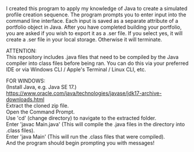 I created this program to apply my knowledge of Java to create a simulated profile creation sequence.
The program prompts you to enter input into the command line interface. 
Each input is saved as a separate attribute of a portfolio object in Java.
After you have completed building your portfolio, you are asked if you wish to export it as a .ser file.
If you select yes, it will create a .ser file in your local storage. Otherwise it will terminate.

ATTENTION:\
This repository includes .java files that need to be compiled by the Java compiler into class files before being ran.
You can do this via your preferred IDE or via Windows CLI / Apple's Terminal / Linux CLI, etc.

FOR WINDOWS:\
(Install Java, e.g. Java SE 17.)\
https://www.oracle.com/java/technologies/javase/jdk17-archive-downloads.html \
Extract the cloned zip file.\
Open the Command Prompt.\
Use 'cd' (change directory) to navigate to the extracted folder.\
Enter 'javac Main.java' (This will compile the .java files in the directory into .class files).\
Enter 'java Main' (This will run the .class files that were compiled).\
And the program should begin prompting you with messages!
